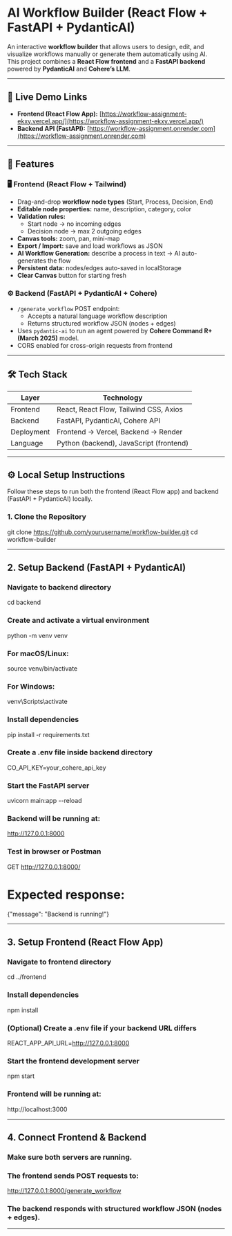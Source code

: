 # AI Workflow Builder (React Flow + FastAPI + PydanticAI)

An interactive **workflow builder** that allows users to design, edit, and visualize workflows manually or generate them automatically using AI.  
This project combines a **React Flow frontend** and a **FastAPI backend** powered by **PydanticAI** and **Cohere’s LLM**.

---

## 🚀 Live Demo Links

- **Frontend (React Flow App):** [https://workflow-assignment-ekxy.vercel.app/](https://workflow-assignment-ekxy.vercel.app/)
- **Backend API (FastAPI):** [https://workflow-assignment.onrender.com](https://workflow-assignment.onrender.com)

---

## 🧩 Features

### 🖥️ Frontend (React Flow + Tailwind)
- Drag-and-drop **workflow node types** (Start, Process, Decision, End)
- **Editable node properties:** name, description, category, color
- **Validation rules:**
  - Start node → no incoming edges
  - Decision node → max 2 outgoing edges
- **Canvas tools:** zoom, pan, mini-map
- **Export / Import:** save and load workflows as JSON
- **AI Workflow Generation:** describe a process in text → AI auto-generates the flow
- **Persistent data:** nodes/edges auto-saved in localStorage
- **Clear Canvas** button for starting fresh

### ⚙️ Backend (FastAPI + PydanticAI + Cohere)
- `/generate_workflow` POST endpoint:
  - Accepts a natural language workflow description
  - Returns structured workflow JSON (nodes + edges)
- Uses `pydantic-ai` to run an agent powered by **Cohere Command R+ (March 2025)** model.
- CORS enabled for cross-origin requests from frontend

---

## 🛠️ Tech Stack

| Layer | Technology |
|--------|-------------|
| Frontend | React, React Flow, Tailwind CSS, Axios |
| Backend | FastAPI, PydanticAI, Cohere API |
| Deployment | Frontend → Vercel, Backend → Render |
| Language | Python (backend), JavaScript (frontend) |

---

## ⚙️ Local Setup Instructions

Follow these steps to run both the frontend (React Flow app) and backend (FastAPI + PydanticAI) locally.

### 1. Clone the Repository
git clone https://github.com/yourusername/workflow-builder.git
cd workflow-builder

---

## 2. Setup Backend (FastAPI + PydanticAI)

### Navigate to backend directory
cd backend

### Create and activate a virtual environment
python -m venv venv
### For macOS/Linux:
source venv/bin/activate
### For Windows:
venv\Scripts\activate

### Install dependencies
pip install -r requirements.txt

### Create a .env file inside backend directory
CO_API_KEY=your_cohere_api_key

### Start the FastAPI server
uvicorn main:app --reload

### Backend will be running at:
http://127.0.0.1:8000

### Test in browser or Postman
GET http://127.0.0.1:8000/
# Expected response:
{"message": "Backend is running!"}

---

## 3. Setup Frontend (React Flow App)

### Navigate to frontend directory
cd ../frontend

### Install dependencies
npm install

### (Optional) Create a .env file if your backend URL differs
REACT_APP_API_URL=http://127.0.0.1:8000

### Start the frontend development server
npm start

### Frontend will be running at:
http://localhost:3000

---

## 4. Connect Frontend & Backend

### Make sure both servers are running.
### The frontend sends POST requests to:
http://127.0.0.1:8000/generate_workflow

### The backend responds with structured workflow JSON (nodes + edges).

---


